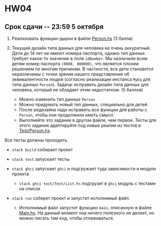 # HW04

## Срок сдачи -- 23:59 5 октября

1. Реализовать функции-дырки в файле [Person.hs](src/Person.hs) (3 балла)
2. Текущий дизайн типа данных для человека не очень аккуратный. Дети до 14 лет не имеют номера паспорта, однако тип данных требует какое-то значение в поле `idNumber`. Мы назначили всем детям номер паспорта `(0000, 000000)`, что является плохим решением по многим причинам. В частности, все дети становятся неразличимы с точки зрения нашего представления об эквивалентности людей (согласно реализации инстанса `MyEq` для типа данных `Person`). Задача: исправить дизайн типа данных для человека, который не обладает этим недостатком. (5 баллов)

   * Можно изменить тип данных `Person`
   * Можно придумать новый тип данных, специально для детей
   * После редизайна надо исправить все функции для работы с `Person`, чтобы они продолжили иметь смысл.
   * Выполняйте это задание в другом файле, чем первое. Тесты для этого задания адаптируйте под новые реалии из тестов в [Test/Person.hs](test/Test/Person.hs).

Все тесты должны проходить.

* `stack build` собирает проект

* `stack test` запускает тесты

* `stack ghci` запускает `ghci` и подгружает туда зависимости и модули проекта

   * `stack ghci test/Test/List.hs` подгрузит в `ghci` модуль с тестами на список

* `stack run` соберет проект и запустит исполнимый файл.

   * Исполнимый файл запустит функцию `main`, описанную в файле [Main.hs](app/Main.hs). На данный момент она ничего полезного не делает, но можно писать там код, чтобы отлаживаться.
